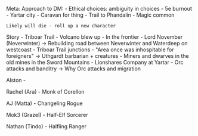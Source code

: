 Meta:
    Approach to DM:
        - Ethical choices: ambiguity in choices
        - 5e burnout
    - Yartar city
    - Caravan for thing
    - Trail to Phandalin
    - Magic common

    Likely will die - roll up a new character

Story
    - Triboar Trail
    - Volcano blew up
    - In the frontier
    - Lord November (Neverwinter) -> Rebuilding road between Neverwinter and Waterdeep on westcoast
    - Triboar Trail junctions
    - "Area once was inhospitable for foreigners" -> Uthgardt barbarian + creatures
    - Miners and dwarves in the old mines in the Sword Mountains
    - Lionshares Company at Yartar
    - Orc attacks and banditry -> Why Orc attacks and migration

Alston
    - 

Rachel (Ara)
    - Monk of Corellon

AJ (Matta)
    - Changeling Rogue

Mok3 (Grazel)
    - Half-Elf Sorcerer

Nathan (Tindo)
    - Halfling Ranger